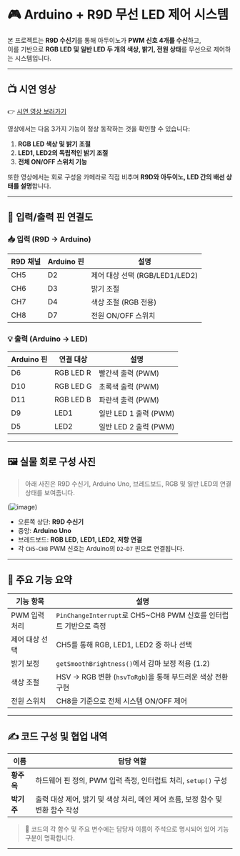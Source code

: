# 🎮 Arduino + R9D 무선 LED 제어 시스템

본 프로젝트는 **R9D 수신기**를 통해 아두이노가 **PWM 신호 4개를 수신**하고,  
이를 기반으로 **RGB LED 및 일반 LED 두 개의 색상, 밝기, 전원 상태**를 무선으로 제어하는 시스템입니다.

---

## 📺 시연 영상

👉 [시연 영상 보러가기](https://youtu.be/d78b-IXxTWc?si=KHArjQPACeX8IalK)

영상에서는 다음 3가지 기능이 정상 동작하는 것을 확인할 수 있습니다:
1. **RGB LED 색상 및 밝기 조절**
2. **LED1, LED2의 독립적인 밝기 조절**
3. **전체 ON/OFF 스위치 기능**

또한 영상에서는 회로 구성을 카메라로 직접 비추며 **R9D와 아두이노, LED 간의 배선 상태를 설명**합니다.

---

## 🧩 입력/출력 핀 연결도

### 📥 입력 (R9D → Arduino)

| R9D 채널 | Arduino 핀 | 설명                           |
|----------|-------------|--------------------------------|
| CH5      | D2          | 제어 대상 선택 (RGB/LED1/LED2) |
| CH6      | D3          | 밝기 조절                      |
| CH7      | D4          | 색상 조절 (RGB 전용)           |
| CH8      | D7          | 전원 ON/OFF 스위치             |

### 💡 출력 (Arduino → LED)

| Arduino 핀 | 연결 대상 | 설명                 |
|------------|------------|----------------------|
| D6         | RGB LED R  | 빨간색 출력 (PWM)    |
| D10        | RGB LED G  | 초록색 출력 (PWM)    |
| D11        | RGB LED B  | 파란색 출력 (PWM)    |
| D9         | LED1       | 일반 LED 1 출력 (PWM) |
| D5         | LED2       | 일반 LED 2 출력 (PWM) |

---

## 🖼 실물 회로 구성 사진

> 아래 사진은 R9D 수신기, Arduino Uno, 브레드보드, RGB 및 일반 LED의 연결 상태를 보여줍니다.

(![image](https://github.com/user-attachments/assets/75ee19a9-21fa-47df-bd9e-9311ed93bc81))

- 오른쪽 상단: **R9D 수신기**
- 중앙: **Arduino Uno**
- 브레드보드: **RGB LED**, **LED1, LED2**, **저항 연결**
- 각 `CH5~CH8` PWM 신호는 Arduino의 `D2~D7` 핀으로 연결됩니다.


---

## 🧠 주요 기능 요약

| 기능 항목       | 설명                                                                 |
|----------------|----------------------------------------------------------------------|
| PWM 입력 처리   | `PinChangeInterrupt`로 CH5~CH8 PWM 신호를 인터럽트 기반으로 측정         |
| 제어 대상 선택 | CH5를 통해 RGB, LED1, LED2 중 하나 선택                                   |
| 밝기 보정       | `getSmoothBrightness()`에서 감마 보정 적용 (1.2)                        |
| 색상 조절       | HSV → RGB 변환 (`hsvToRgb`)을 통해 부드러운 색상 전환 구현               |
| 전원 스위치     | CH8을 기준으로 전체 시스템 ON/OFF 제어                                   |

---

## ✍️ 코드 구성 및 협업 내역

| 이름     | 담당 역할 |
|----------|-----------|
| **황주옥** | 하드웨어 핀 정의, PWM 입력 측정, 인터럽트 처리, `setup()` 구성 |
| **박기주** | 출력 대상 제어, 밝기 및 색상 처리, 메인 제어 흐름, 보정 함수 및 변환 함수 작성 |

> 🔧 코드의 각 함수 및 주요 변수에는 담당자 이름이 주석으로 명시되어 있어 기능 구분이 명확합니다.

---

